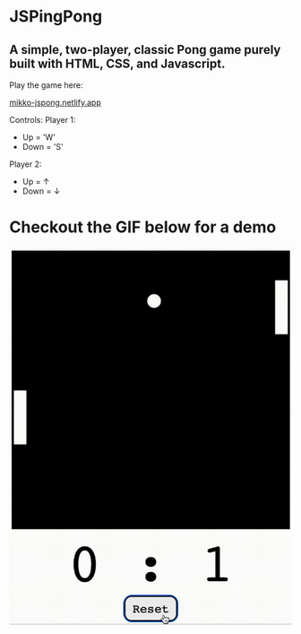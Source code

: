 # JSPingPong

## A simple, two-player, classic Pong game purely built with HTML, CSS, and Javascript.

Play the game here:

[mikko-jspong.netlify.app](mikko-jspong.netlify.app)

Controls:
Player 1:
- Up = 'W'
- Down = 'S'

Player 2:
- Up = ↑
- Down = ↓

# Checkout the GIF below for a demo
![](https://raw.githubusercontent.com/ofthekings12/JSPingPong/5f18c32110122bf455689bf23aa926f83406f20c/gif/JSPong.gif)
